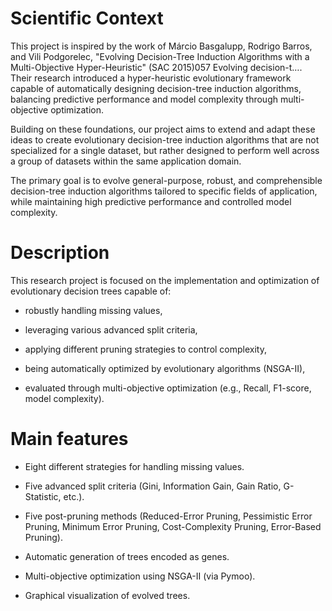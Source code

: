 # Scientific Context
This project is inspired by the work of Márcio Basgalupp, Rodrigo Barros, and Vili Podgorelec, "Evolving Decision-Tree Induction Algorithms with a Multi-Objective Hyper-Heuristic" (SAC 2015)​057 Evolving decision-t….
Their research introduced a hyper-heuristic evolutionary framework capable of automatically designing decision-tree induction algorithms, balancing predictive performance and model complexity through multi-objective optimization.

Building on these foundations, our project aims to extend and adapt these ideas to create evolutionary decision-tree induction algorithms that are not specialized for a single dataset, but rather designed to perform well across a group of datasets within the same application domain.

The primary goal is to evolve general-purpose, robust, and comprehensible decision-tree induction algorithms tailored to specific fields of application, while maintaining high predictive performance and controlled model complexity.

# Description
This research project is focused on the implementation and optimization of evolutionary decision trees capable of:

* robustly handling missing values,

* leveraging various advanced split criteria,

* applying different pruning strategies to control complexity,

* being automatically optimized by evolutionary algorithms (NSGA-II),

* evaluated through multi-objective optimization (e.g., Recall, F1-score, model complexity).


# Main features
* Eight different strategies for handling missing values.

* Five advanced split criteria (Gini, Information Gain, Gain Ratio, G-Statistic, etc.).

* Five post-pruning methods (Reduced-Error Pruning, Pessimistic Error Pruning, Minimum Error Pruning, Cost-Complexity Pruning, Error-Based Pruning).

* Automatic generation of trees encoded as genes.

* Multi-objective optimization using NSGA-II (via Pymoo).

* Graphical visualization of evolved trees.


